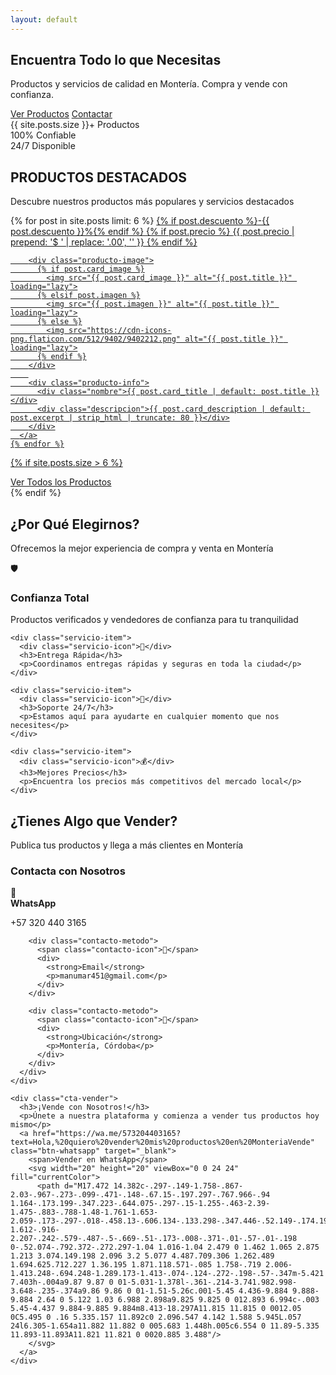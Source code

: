 ```yaml
---
layout: default
---
```


<!-- Hero Section -->
<section class="hero-section">
  <div class="hero-content">
    <h2 class="hero-title">Encuentra Todo lo que Necesitas</h2>
    <p class="hero-subtitle">Productos y servicios de calidad en Montería. Compra y vende con confianza.</p>
    <div class="hero-buttons">
      <a href="#productos" class="btn-primary">Ver Productos</a>
      <a href="#contacto" class="btn-secondary">Contactar</a>
    </div>
  </div>
  <div class="hero-stats">
    <div class="stat-item">
      <span class="stat-number">{{ site.posts.size }}+</span>
      <span class="stat-label">Productos</span>
    </div>
    <div class="stat-item">
      <span class="stat-number">100%</span>
      <span class="stat-label">Confiable</span>
    </div>
    <div class="stat-item">
      <span class="stat-number">24/7</span>
      <span class="stat-label">Disponible</span>
    </div>
  </div>
</section>

<!-- Productos Destacados -->
<section id="productos" class="productos-section">
  <div class="section-header">
    <h2 class="section-title">PRODUCTOS DESTACADOS</h2>
    <p class="section-subtitle">Descubre nuestros productos más populares y servicios destacados</p>
  </div>
  
  <div class="productos-destacados">
    {% for post in site.posts limit: 6 %}
      <a href="{{ post.url }}" class="producto-card">
        {% if post.descuento %}<span class="descuento">-{{ post.descuento }}%</span>{% endif %}
        {% if post.precio %}
          <span class="producto-precio-label">{{ post.precio | prepend: '$ ' | replace: '.00', '' }}</span>
        {% endif %}
        
        <div class="producto-image">
          {% if post.card_image %}
            <img src="{{ post.card_image }}" alt="{{ post.title }}" loading="lazy">
          {% elsif post.imagen %}
            <img src="{{ post.imagen }}" alt="{{ post.title }}" loading="lazy">
          {% else %}
            <img src="https://cdn-icons-png.flaticon.com/512/9402/9402212.png" alt="{{ post.title }}" loading="lazy">
          {% endif %}
        </div>
        
        <div class="producto-info">
          <div class="nombre">{{ post.card_title | default: post.title }}</div>
          <div class="descripcion">{{ post.card_description | default: post.excerpt | strip_html | truncate: 80 }}</div>
        </div>
      </a>
    {% endfor %}
  </div>
  
  {% if site.posts.size > 6 %}
    <div class="ver-todos-container">
      <a href="/todos-los-productos/" class="btn-ver-todos">Ver Todos los Productos</a>
    </div>
  {% endif %}
</section>

<!-- Sección de Servicios -->
<section class="servicios-section">
  <div class="section-header">
    <h2 class="section-title">¿Por Qué Elegirnos?</h2>
    <p class="section-subtitle">Ofrecemos la mejor experiencia de compra y venta en Montería</p>
  </div>
  
  <div class="servicios-grid">
    <div class="servicio-item">
      <div class="servicio-icon">🛡️</div>
      <h3>Confianza Total</h3>
      <p>Productos verificados y vendedores de confianza para tu tranquilidad</p>
    </div>
    
    <div class="servicio-item">
      <div class="servicio-icon">🚀</div>
      <h3>Entrega Rápida</h3>
      <p>Coordinamos entregas rápidas y seguras en toda la ciudad</p>
    </div>
    
    <div class="servicio-item">
      <div class="servicio-icon">💬</div>
      <h3>Soporte 24/7</h3>
      <p>Estamos aquí para ayudarte en cualquier momento que nos necesites</p>
    </div>
    
    <div class="servicio-item">
      <div class="servicio-icon">💰</div>
      <h3>Mejores Precios</h3>
      <p>Encuentra los precios más competitivos del mercado local</p>
    </div>
  </div>
</section>

<!-- Contacto -->
<section id="contacto" class="contacto-section">
  <div class="section-header">
    <h2 class="section-title">¿Tienes Algo que Vender?</h2>
    <p class="section-subtitle">Publica tus productos y llega a más clientes en Montería</p>
  </div>
  
  <div class="contacto-content">
    <div class="contacto-info">
      <h3>Contacta con Nosotros</h3>
      <div class="contacto-metodos">
        <div class="contacto-metodo">
          <span class="contacto-icon">📱</span>
          <div>
            <strong>WhatsApp</strong>
            <p>+57 320 440 3165</p>
          </div>
        </div>
        
        <div class="contacto-metodo">
          <span class="contacto-icon">📧</span>
          <div>
            <strong>Email</strong>
            <p>manumar451@gmail.com</p>
          </div>
        </div>
        
        <div class="contacto-metodo">
          <span class="contacto-icon">📍</span>
          <div>
            <strong>Ubicación</strong>
            <p>Montería, Córdoba</p>
          </div>
        </div>
      </div>
    </div>
    
    <div class="cta-vender">
      <h3>¡Vende con Nosotros!</h3>
      <p>Únete a nuestra plataforma y comienza a vender tus productos hoy mismo</p>
      <a href="https://wa.me/573204403165?text=Hola,%20quiero%20vender%20mis%20productos%20en%20MonteriaVende" class="btn-whatsapp" target="_blank">
        <span>Vender en WhatsApp</span>
        <svg width="20" height="20" viewBox="0 0 24 24" fill="currentColor">
          <path d="M17.472 14.382c-.297-.149-1.758-.867-2.03-.967-.273-.099-.471-.148-.67.15-.197.297-.767.966-.94 1.164-.173.199-.347.223-.644.075-.297-.15-1.255-.463-2.39-1.475-.883-.788-1.48-1.761-1.653-2.059-.173-.297-.018-.458.13-.606.134-.133.298-.347.446-.52.149-.174.198-.298.298-.497.099-.198.05-.371-.025-.52-.075-.149-.669-1.612-.916-2.207-.242-.579-.487-.5-.669-.51-.173-.008-.371-.01-.57-.01-.198 0-.52.074-.792.372-.272.297-1.04 1.016-1.04 2.479 0 1.462 1.065 2.875 1.213 3.074.149.198 2.096 3.2 5.077 4.487.709.306 1.262.489 1.694.625.712.227 1.36.195 1.871.118.571-.085 1.758-.719 2.006-1.413.248-.694.248-1.289.173-1.413-.074-.124-.272-.198-.57-.347m-5.421 7.403h-.004a9.87 9.87 0 01-5.031-1.378l-.361-.214-3.741.982.998-3.648-.235-.374a9.86 9.86 0 01-1.51-5.26c.001-5.45 4.436-9.884 9.888-9.884 2.64 0 5.122 1.03 6.988 2.898a9.825 9.825 0 012.893 6.994c-.003 5.45-4.437 9.884-9.885 9.884m8.413-18.297A11.815 11.815 0 0012.05 0C5.495 0 .16 5.335.157 11.892c0 2.096.547 4.142 1.588 5.945L.057 24l6.305-1.654a11.882 11.882 0 005.683 1.448h.005c6.554 0 11.89-5.335 11.893-11.893A11.821 11.821 0 0020.885 3.488"/>
        </svg>
      </a>
    </div>
  </div>
</section>
